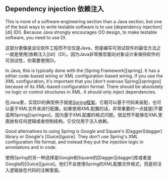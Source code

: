 ## Dependency injection 依赖注入

This is more of a software engineering section than a Java section, but one of
the best ways to write testable software is to use [dependency injection][di]
(DI). Because Java strongly encourages OO design, to make testable software,
you need to use DI.

这部分更像是谈论软件工程而不仅仅是Java，但是编写可测试软件的最佳方法之一就是使用[依赖注入][di]（DI）。因为Java非常推崇面向对象设计来保持软件的可测试性，你需要使用DI。

In Java, this is typically done with the [Spring Framework][spring]. It has a
either code-based wiring or XML configuration-based wiring. If you use the XML
configuration, it's important that you [don't overuse Spring][springso] because
of its XML-based configuration format.  There should be absolutely no logic or
control structures in XML. It should only inject dependencies.

在Java里，实现DI的典型例子就是[Spring框架](spring)。它既可以基于代码来装配，也可以基于XML文件来进行配置。如果使用XML配置的话，非常重要的一点就是[不要滥用Spring][springso]，因为基于XML配置的格式问题。很显然不能够在XML里面放有任何逻辑或者控制结构，它仅仅用于注入依赖。

Good alternatives to using Spring is Google and Square's [Dagger][dagger]
library or Google's [Guice][guice]. They don't use Spring's XML
configuration file format, and instead they put the injection logic in
annotations and in code.

使用Spring的另一种选择是Google和Square的[Dagger][dagger]库或者是Google的[Guice][guice]。他们不会使用Spring的XML配置文件格式，而是将注入逻辑放在代码的注解里面。
